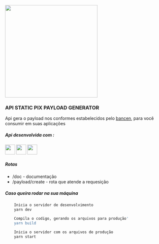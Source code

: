 <div style="display:flex; justify-content> center">
<img src="https://upload.wikimedia.org/wikipedia/commons/d/de/Logo_-_pix_powered_by_Banco_Central_%28Brazil%2C_2020%29.png" style="width:300px"/>
</div>

### API STATIC PIX PAYLOAD GENERATOR

Api gera o payload nos conformes estabelecidos pelo [bancen](https://github.com/bacen/pix-api), para você consumir em suas aplicações

[]()

##### Api desenvolvida com :

<img src="https://cdn.jsdelivr.net/gh/devicons/devicon/icons/javascript/javascript-original.svg" style="width:32px"/>
<img src="https://cdn.jsdelivr.net/gh/devicons/devicon/icons/typescript/typescript-original.svg"  style="width:32px"/>
 <img src="https://cdn.jsdelivr.net/gh/devicons/devicon/icons/nodejs/nodejs-original.svg"style="width:32px" />

##### Rotas

- /doc - documentação
- /payload/create - rota que atende a requesição

##### Caso queira rodar na sua máquina

```bash
    Inicia o servidor de desenvolvimento
    yarn dev
```

```bash
    Compila o codigo, gerando os arquivos para produção'
    yarn build
```

```bash
    Inicia o servidor com os arquivos de produção
    yarn start
```
